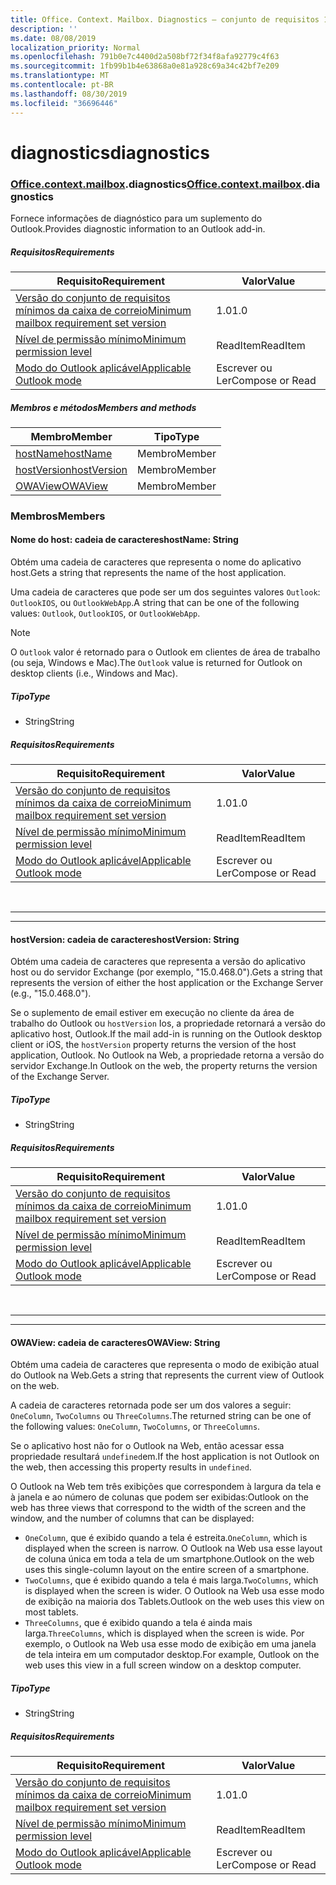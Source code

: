```yaml
---
title: Office. Context. Mailbox. Diagnostics – conjunto de requisitos 1,1
description: ''
ms.date: 08/08/2019
localization_priority: Normal
ms.openlocfilehash: 791b0e7c4400d2a508bf72f34f8afa92779c4f63
ms.sourcegitcommit: 1fb99b1b4e63868a0e81a928c69a34c42bf7e209
ms.translationtype: MT
ms.contentlocale: pt-BR
ms.lasthandoff: 08/30/2019
ms.locfileid: "36696446"
---
```

# <a name="diagnostics"></a><span data-ttu-id="728df-102">diagnostics</span><span class="sxs-lookup"><span data-stu-id="728df-102">diagnostics</span></span>

### <a name="officeofficemdcontextofficecontextmdmailboxofficecontextmailboxmddiagnostics"></a><span data-ttu-id="728df-103">[Office](Office.md)[.context](Office.context.md)[.mailbox](Office.context.mailbox.md).diagnostics</span><span class="sxs-lookup"><span data-stu-id="728df-103">[Office](Office.md)[.context](Office.context.md)[.mailbox](Office.context.mailbox.md).diagnostics</span></span>

<span data-ttu-id="728df-104">Fornece informações de diagnóstico para um suplemento do Outlook.</span><span class="sxs-lookup"><span data-stu-id="728df-104">Provides diagnostic information to an Outlook add-in.</span></span>

##### <a name="requirements"></a><span data-ttu-id="728df-105">Requisitos</span><span class="sxs-lookup"><span data-stu-id="728df-105">Requirements</span></span>

|<span data-ttu-id="728df-106">Requisito</span><span class="sxs-lookup"><span data-stu-id="728df-106">Requirement</span></span>| <span data-ttu-id="728df-107">Valor</span><span class="sxs-lookup"><span data-stu-id="728df-107">Value</span></span>|
|---|---|
|[<span data-ttu-id="728df-108">Versão do conjunto de requisitos mínimos da caixa de correio</span><span class="sxs-lookup"><span data-stu-id="728df-108">Minimum mailbox requirement set version</span></span>](/office/dev/add-ins/reference/requirement-sets/outlook-api-requirement-sets)| <span data-ttu-id="728df-109">1.0</span><span class="sxs-lookup"><span data-stu-id="728df-109">1.0</span></span>|
|[<span data-ttu-id="728df-110">Nível de permissão mínimo</span><span class="sxs-lookup"><span data-stu-id="728df-110">Minimum permission level</span></span>](/outlook/add-ins/understanding-outlook-add-in-permissions)| <span data-ttu-id="728df-111">ReadItem</span><span class="sxs-lookup"><span data-stu-id="728df-111">ReadItem</span></span>|
|[<span data-ttu-id="728df-112">Modo do Outlook aplicável</span><span class="sxs-lookup"><span data-stu-id="728df-112">Applicable Outlook mode</span></span>](/outlook/add-ins/#extension-points)| <span data-ttu-id="728df-113">Escrever ou Ler</span><span class="sxs-lookup"><span data-stu-id="728df-113">Compose or Read</span></span>|

##### <a name="members-and-methods"></a><span data-ttu-id="728df-114">Membros e métodos</span><span class="sxs-lookup"><span data-stu-id="728df-114">Members and methods</span></span>

| <span data-ttu-id="728df-115">Membro</span><span class="sxs-lookup"><span data-stu-id="728df-115">Member</span></span> | <span data-ttu-id="728df-116">Tipo</span><span class="sxs-lookup"><span data-stu-id="728df-116">Type</span></span> |
|--------|------|
| [<span data-ttu-id="728df-117">hostName</span><span class="sxs-lookup"><span data-stu-id="728df-117">hostName</span></span>](#hostname-string) | <span data-ttu-id="728df-118">Membro</span><span class="sxs-lookup"><span data-stu-id="728df-118">Member</span></span> |
| [<span data-ttu-id="728df-119">hostVersion</span><span class="sxs-lookup"><span data-stu-id="728df-119">hostVersion</span></span>](#hostversion-string) | <span data-ttu-id="728df-120">Membro</span><span class="sxs-lookup"><span data-stu-id="728df-120">Member</span></span> |
| [<span data-ttu-id="728df-121">OWAView</span><span class="sxs-lookup"><span data-stu-id="728df-121">OWAView</span></span>](#owaview-string) | <span data-ttu-id="728df-122">Membro</span><span class="sxs-lookup"><span data-stu-id="728df-122">Member</span></span> |

### <a name="members"></a><span data-ttu-id="728df-123">Membros</span><span class="sxs-lookup"><span data-stu-id="728df-123">Members</span></span>

#### <a name="hostname-string"></a><span data-ttu-id="728df-124">Nome do host: cadeia de caracteres</span><span class="sxs-lookup"><span data-stu-id="728df-124">hostName: String</span></span>

<span data-ttu-id="728df-125">Obtém uma cadeia de caracteres que representa o nome do aplicativo host.</span><span class="sxs-lookup"><span data-stu-id="728df-125">Gets a string that represents the name of the host application.</span></span>

<span data-ttu-id="728df-126">Uma cadeia de caracteres que pode ser um dos seguintes valores `Outlook`: `OutlookIOS`, ou `OutlookWebApp`.</span><span class="sxs-lookup"><span data-stu-id="728df-126">A string that can be one of the following values: `Outlook`, `OutlookIOS`, or `OutlookWebApp`.</span></span>

> [!NOTE]
> <span data-ttu-id="728df-127">O `Outlook` valor é retornado para o Outlook em clientes de área de trabalho (ou seja, Windows e Mac).</span><span class="sxs-lookup"><span data-stu-id="728df-127">The `Outlook` value is returned for Outlook on desktop clients (i.e., Windows and Mac).</span></span>

##### <a name="type"></a><span data-ttu-id="728df-128">Tipo</span><span class="sxs-lookup"><span data-stu-id="728df-128">Type</span></span>

*   <span data-ttu-id="728df-129">String</span><span class="sxs-lookup"><span data-stu-id="728df-129">String</span></span>

##### <a name="requirements"></a><span data-ttu-id="728df-130">Requisitos</span><span class="sxs-lookup"><span data-stu-id="728df-130">Requirements</span></span>

|<span data-ttu-id="728df-131">Requisito</span><span class="sxs-lookup"><span data-stu-id="728df-131">Requirement</span></span>| <span data-ttu-id="728df-132">Valor</span><span class="sxs-lookup"><span data-stu-id="728df-132">Value</span></span>|
|---|---|
|[<span data-ttu-id="728df-133">Versão do conjunto de requisitos mínimos da caixa de correio</span><span class="sxs-lookup"><span data-stu-id="728df-133">Minimum mailbox requirement set version</span></span>](/office/dev/add-ins/reference/requirement-sets/outlook-api-requirement-sets)| <span data-ttu-id="728df-134">1.0</span><span class="sxs-lookup"><span data-stu-id="728df-134">1.0</span></span>|
|[<span data-ttu-id="728df-135">Nível de permissão mínimo</span><span class="sxs-lookup"><span data-stu-id="728df-135">Minimum permission level</span></span>](/outlook/add-ins/understanding-outlook-add-in-permissions)| <span data-ttu-id="728df-136">ReadItem</span><span class="sxs-lookup"><span data-stu-id="728df-136">ReadItem</span></span>|
|[<span data-ttu-id="728df-137">Modo do Outlook aplicável</span><span class="sxs-lookup"><span data-stu-id="728df-137">Applicable Outlook mode</span></span>](/outlook/add-ins/#extension-points)| <span data-ttu-id="728df-138">Escrever ou Ler</span><span class="sxs-lookup"><span data-stu-id="728df-138">Compose or Read</span></span>|

<br>

---
---

#### <a name="hostversion-string"></a><span data-ttu-id="728df-139">hostVersion: cadeia de caracteres</span><span class="sxs-lookup"><span data-stu-id="728df-139">hostVersion: String</span></span>

<span data-ttu-id="728df-140">Obtém uma cadeia de caracteres que representa a versão do aplicativo host ou do servidor Exchange (por exemplo, "15.0.468.0").</span><span class="sxs-lookup"><span data-stu-id="728df-140">Gets a string that represents the version of either the host application or the Exchange Server (e.g., "15.0.468.0").</span></span>

<span data-ttu-id="728df-141">Se o suplemento de email estiver em execução no cliente da área de trabalho do Outlook ou `hostVersion` Ios, a propriedade retornará a versão do aplicativo host, Outlook.</span><span class="sxs-lookup"><span data-stu-id="728df-141">If the mail add-in is running on the Outlook desktop client or iOS, the `hostVersion` property returns the version of the host application, Outlook.</span></span> <span data-ttu-id="728df-142">No Outlook na Web, a propriedade retorna a versão do servidor Exchange.</span><span class="sxs-lookup"><span data-stu-id="728df-142">In Outlook on the web, the property returns the version of the Exchange Server.</span></span>

##### <a name="type"></a><span data-ttu-id="728df-143">Tipo</span><span class="sxs-lookup"><span data-stu-id="728df-143">Type</span></span>

*   <span data-ttu-id="728df-144">String</span><span class="sxs-lookup"><span data-stu-id="728df-144">String</span></span>

##### <a name="requirements"></a><span data-ttu-id="728df-145">Requisitos</span><span class="sxs-lookup"><span data-stu-id="728df-145">Requirements</span></span>

|<span data-ttu-id="728df-146">Requisito</span><span class="sxs-lookup"><span data-stu-id="728df-146">Requirement</span></span>| <span data-ttu-id="728df-147">Valor</span><span class="sxs-lookup"><span data-stu-id="728df-147">Value</span></span>|
|---|---|
|[<span data-ttu-id="728df-148">Versão do conjunto de requisitos mínimos da caixa de correio</span><span class="sxs-lookup"><span data-stu-id="728df-148">Minimum mailbox requirement set version</span></span>](/office/dev/add-ins/reference/requirement-sets/outlook-api-requirement-sets)| <span data-ttu-id="728df-149">1.0</span><span class="sxs-lookup"><span data-stu-id="728df-149">1.0</span></span>|
|[<span data-ttu-id="728df-150">Nível de permissão mínimo</span><span class="sxs-lookup"><span data-stu-id="728df-150">Minimum permission level</span></span>](/outlook/add-ins/understanding-outlook-add-in-permissions)| <span data-ttu-id="728df-151">ReadItem</span><span class="sxs-lookup"><span data-stu-id="728df-151">ReadItem</span></span>|
|[<span data-ttu-id="728df-152">Modo do Outlook aplicável</span><span class="sxs-lookup"><span data-stu-id="728df-152">Applicable Outlook mode</span></span>](/outlook/add-ins/#extension-points)| <span data-ttu-id="728df-153">Escrever ou Ler</span><span class="sxs-lookup"><span data-stu-id="728df-153">Compose or Read</span></span>|

<br>

---
---

#### <a name="owaview-string"></a><span data-ttu-id="728df-154">OWAView: cadeia de caracteres</span><span class="sxs-lookup"><span data-stu-id="728df-154">OWAView: String</span></span>

<span data-ttu-id="728df-155">Obtém uma cadeia de caracteres que representa o modo de exibição atual do Outlook na Web.</span><span class="sxs-lookup"><span data-stu-id="728df-155">Gets a string that represents the current view of Outlook on the web.</span></span>

<span data-ttu-id="728df-156">A cadeia de caracteres retornada pode ser um dos valores a seguir: `OneColumn`, `TwoColumns` ou `ThreeColumns`.</span><span class="sxs-lookup"><span data-stu-id="728df-156">The returned string can be one of the following values: `OneColumn`, `TwoColumns`, or `ThreeColumns`.</span></span>

<span data-ttu-id="728df-157">Se o aplicativo host não for o Outlook na Web, então acessar essa propriedade resultará `undefined`em.</span><span class="sxs-lookup"><span data-stu-id="728df-157">If the host application is not Outlook on the web, then accessing this property results in `undefined`.</span></span>

<span data-ttu-id="728df-158">O Outlook na Web tem três exibições que correspondem à largura da tela e à janela e ao número de colunas que podem ser exibidas:</span><span class="sxs-lookup"><span data-stu-id="728df-158">Outlook on the web has three views that correspond to the width of the screen and the window, and the number of columns that can be displayed:</span></span>

*   <span data-ttu-id="728df-159">`OneColumn`, que é exibido quando a tela é estreita.</span><span class="sxs-lookup"><span data-stu-id="728df-159">`OneColumn`, which is displayed when the screen is narrow.</span></span> <span data-ttu-id="728df-160">O Outlook na Web usa esse layout de coluna única em toda a tela de um smartphone.</span><span class="sxs-lookup"><span data-stu-id="728df-160">Outlook on the web uses this single-column layout on the entire screen of a smartphone.</span></span>
*   <span data-ttu-id="728df-161">`TwoColumns`, que é exibido quando a tela é mais larga.</span><span class="sxs-lookup"><span data-stu-id="728df-161">`TwoColumns`, which is displayed when the screen is wider.</span></span> <span data-ttu-id="728df-162">O Outlook na Web usa esse modo de exibição na maioria dos Tablets.</span><span class="sxs-lookup"><span data-stu-id="728df-162">Outlook on the web uses this view on most tablets.</span></span>
*   <span data-ttu-id="728df-163">`ThreeColumns`, que é exibido quando a tela é ainda mais larga.</span><span class="sxs-lookup"><span data-stu-id="728df-163">`ThreeColumns`, which is displayed when the screen is wide.</span></span> <span data-ttu-id="728df-164">Por exemplo, o Outlook na Web usa esse modo de exibição em uma janela de tela inteira em um computador desktop.</span><span class="sxs-lookup"><span data-stu-id="728df-164">For example, Outlook on the web uses this view in a full screen window on a desktop computer.</span></span>

##### <a name="type"></a><span data-ttu-id="728df-165">Tipo</span><span class="sxs-lookup"><span data-stu-id="728df-165">Type</span></span>

*   <span data-ttu-id="728df-166">String</span><span class="sxs-lookup"><span data-stu-id="728df-166">String</span></span>

##### <a name="requirements"></a><span data-ttu-id="728df-167">Requisitos</span><span class="sxs-lookup"><span data-stu-id="728df-167">Requirements</span></span>

|<span data-ttu-id="728df-168">Requisito</span><span class="sxs-lookup"><span data-stu-id="728df-168">Requirement</span></span>| <span data-ttu-id="728df-169">Valor</span><span class="sxs-lookup"><span data-stu-id="728df-169">Value</span></span>|
|---|---|
|[<span data-ttu-id="728df-170">Versão do conjunto de requisitos mínimos da caixa de correio</span><span class="sxs-lookup"><span data-stu-id="728df-170">Minimum mailbox requirement set version</span></span>](/office/dev/add-ins/reference/requirement-sets/outlook-api-requirement-sets)| <span data-ttu-id="728df-171">1.0</span><span class="sxs-lookup"><span data-stu-id="728df-171">1.0</span></span>|
|[<span data-ttu-id="728df-172">Nível de permissão mínimo</span><span class="sxs-lookup"><span data-stu-id="728df-172">Minimum permission level</span></span>](/outlook/add-ins/understanding-outlook-add-in-permissions)| <span data-ttu-id="728df-173">ReadItem</span><span class="sxs-lookup"><span data-stu-id="728df-173">ReadItem</span></span>|
|[<span data-ttu-id="728df-174">Modo do Outlook aplicável</span><span class="sxs-lookup"><span data-stu-id="728df-174">Applicable Outlook mode</span></span>](/outlook/add-ins/#extension-points)| <span data-ttu-id="728df-175">Escrever ou Ler</span><span class="sxs-lookup"><span data-stu-id="728df-175">Compose or Read</span></span>|
